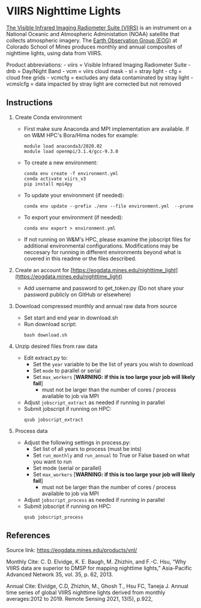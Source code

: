 # VIIRS Nighttime Lights

[The Visible Infrared Imaging Radiometer Suite (VIIRS)](https://ncc.nesdis.noaa.gov/VIIRS/) is an instrument on a National Oceanic and Atmospheric Administation (NOAA) satellite that collects atmospheric imagery.
The [Earth Observation Group (EOG)](https://payneinstitute.mines.edu/eog/) at Colorado School of Mines produces monthly and annual composites of nighttime lights, using data from VIIRS.

Product abbreviations:
	- viirs = Visible Infrared Imaging Radiometer Suite
	- dnb = Day/Night Band
	- vcm = viirs cloud mask
	- sl = stray light
	- cfg = cloud free grids
	- vcmcfg = excludes any data contaminated by stray light
	- vcmslcfg = data impacted by stray light are corrected but not removed



## Instructions

1. Create Conda environment
	- First make sure Anaconda and MPI implementation are available. If on W&M HPC's Bora/Hima nodes for example:
		```
		module load anaconda3/2020.02
		module load openmpi/3.1.4/gcc-9.3.0
		```
	- To create a new environment:
		```
		conda env create -f environment.yml
		conda activate viirs_v3
		pip install mpi4py
		```
	- To update your environment (if needed):
		```
		conda env update --prefix ./env --file environment.yml  --prune
	- To export your environment (if needed):
		```
		conda env export > environment.yml
		```
	- If not running on W&M's HPC, please examine the jobscript files for additional environmental configurations. Modifications may be neccesary for running in different environments beyond what is covered in this readme or the files described.

2. Create an account for [https://eogdata.mines.edu/nighttime_light](https://eogdata.mines.edu/nighttime_light)
	- Add username and password to get_token.py (Do not share your password publicly on GitHub or elsewhere)

3. Download compressed monthly and annual raw data from source
	- Set start and end year in download.sh
	- Run download script:
		```
		bash download.sh
		```

4. Unzip desired files from raw data
	- Edit extract.py to:
		- Set the `year` variable to be the list of years you wish to download
		- Set `mode` to parallel or serial
		- Set `max_workers` [**WARNING: if this is too large your job will likely fail**]
			- must not be larger than the number of cores / process available to job via MPI
	- Adjust `jobscript_extract` as needed if running in parallel
	- Submit jobscript if running on HPC:
		```
		qsub jobscript_extract
		```

5. Process data
	- Adjust the following settings in process.py:
		- Set list of all years to process (must be ints)
		- Set `run_monthly` and `run_annual` to True or False based on what you want to run
		- Set mode (serial or parallel)
		- Set `max_workers` [**WARNING: if this is too large your job will likely fail**]
			- must not be larger than the number of cores / process available to job via MPI
	- Adjust `jobscript_process` as needed if running in parallel
	- Submit jobscript if running on HPC:
		```
		qsub jobscript_process
		```


## References

Source link:
https://eogdata.mines.edu/products/vnl/

Monthly Cite:
C. D. Elvidge, K. E. Baugh, M. Zhizhin, and F.-C. Hsu, “Why VIIRS data are superior to DMSP for mapping nighttime lights,” Asia-Pacific Advanced Network 35, vol. 35, p. 62, 2013.

Annual Cite:
Elvidge, C.D, Zhizhin, M., Ghosh T., Hsu FC, Taneja J. Annual time series of global VIIRS nighttime lights derived from monthly averages:2012 to 2019. Remote Sensing 2021, 13(5), p.922,
